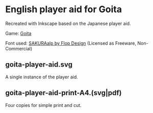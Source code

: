 # English player aid for Goita

Recreated with Inkscape based on the Japanese player aid.

Game: [Goita](https://boardgamegeek.com/boardgame/31821/goita)

Font used: [SAKURAalp by Flop Design](https://www.fontspace.com/sakuraalp-font-f2773) (Licensed as Freeware, Non-Commercial)

## goita-player-aid.svg

A single instance of the player aid.

## goita-player-aid-print-A4.(svg|pdf)

Four copies for simple print and cut.